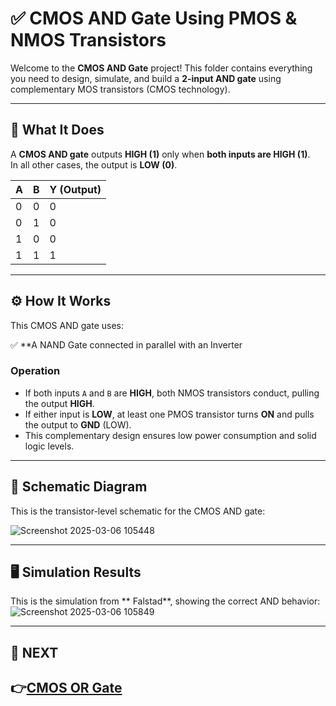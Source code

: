 # ✅ CMOS AND Gate Using PMOS & NMOS Transistors

Welcome to the **CMOS AND Gate** project! This folder contains everything you need to design, simulate, and build a **2-input AND gate** using complementary MOS transistors (CMOS technology).

---

## 📝 What It Does

A **CMOS AND gate** outputs **HIGH (1)** only when **both inputs are HIGH (1)**.  
In all other cases, the output is **LOW (0)**.

| A | B | Y (Output) |
|--|--|--|
| 0 | 0 | 0 |
| 0 | 1 | 0 |
| 1 | 0 | 0 |
| 1 | 1 | 1 |

---

## ⚙️ How It Works

This CMOS AND gate uses:

✅ **A NAND Gate connected in parallel with an Inverter 


### Operation

- If both inputs `A` and `B` are **HIGH**, both NMOS transistors conduct, pulling the output **HIGH**.
- If either input is **LOW**, at least one PMOS transistor turns **ON** and pulls the output to **GND** (LOW).
- This complementary design ensures low power consumption and solid logic levels.

---

## 📐 Schematic Diagram

This is the transistor-level schematic for the CMOS AND gate:

![Screenshot 2025-03-06 105448](https://github.com/user-attachments/assets/6c00413a-39a5-4fc1-a663-5637de77e75a)

---


## 🖥️ Simulation Results

This is the simulation from ** Falstad**, showing the correct AND behavior:
![Screenshot 2025-03-06 105849](https://github.com/user-attachments/assets/fe15dde8-0798-443f-9a05-25662569e24d)


---


## 🔹 NEXT  
**👉[CMOS OR Gate](../CMOS_OR_Gate)**
---
